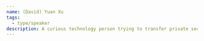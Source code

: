 ```yaml
---
name: (David) Yuan Xu
tags:
  - type/speaker
description: A curious technology person trying to transfer private sector domain knowledge to public sector.
---
```


